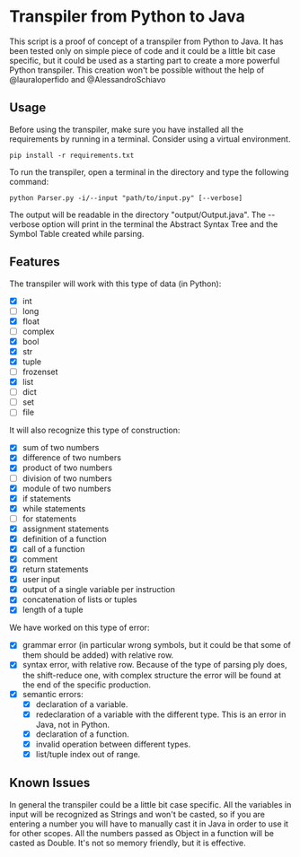 # Transpiler from Python to Java

This script is a proof of concept of a transpiler from Python to Java. It has been tested only on simple piece of code and it could be a little bit case specific, but it could be
used as a starting part to create a more powerful Python transpiler.
This creation won't be possible without the help of @lauraloperfido and @AlessandroSchiavo


## Usage

Before using the transpiler, make sure you have installed all the requirements by running in a terminal. Consider using a virtual environment.

``` pip install -r requirements.txt ```

To run the transpiler, open a terminal in the directory and type the following command:

``` python Parser.py -i/--input "path/to/input.py" [--verbose] ```

The output will be readable in the directory "output/Output.java". The --verbose option will print in the terminal the Abstract Syntax Tree and the Symbol Table created while parsing.

## Features

The transpiler will work with this type of data (in Python):
- [x] int
- [ ] long
- [x] float
- [ ] complex
- [x] bool
- [x] str
- [x] tuple
- [ ] frozenset
- [x] list
- [ ] dict
- [ ] set
- [ ] file

It will also recognize this type of construction:
- [x] sum of two numbers
- [x] difference of two numbers
- [x] product of two numbers
- [ ] division of two numbers
- [x] module of two numbers
- [x] if statements
- [x] while statements
- [ ] for statements
- [x] assignment statements
- [x] definition of a function
- [x] call of a function
- [x] comment
- [x] return statements
- [x] user input
- [x] output of a single variable per instruction
- [x] concatenation of lists or tuples
- [x] length of a tuple

We have worked on this type of error:
- [x] grammar error (in particular wrong symbols, but it could be that some of them should be added) with relative row.
- [x] syntax error, with relative row. Because of the type of parsing ply does, the shift-reduce one, with complex structure the error will be found at the end of the specific production.
- [x] semantic errors:
  - [x] declaration of a variable.
  - [x] redeclaration of a variable with the different type. This is an error in Java, not in Python.
  - [x] declaration of a function.
  - [x] invalid operation between different types.
  - [x] list/tuple index out of range.

## Known Issues

In general the transpiler could be a little bit case specific.
All the variables in input will be recognized as Strings and won't be casted, so if you are entering a number you will have to manually cast it in Java in order to use it for other scopes.
All the numbers passed as Object in a function will be casted as Double. It's not so memory friendly, but it is effective.
